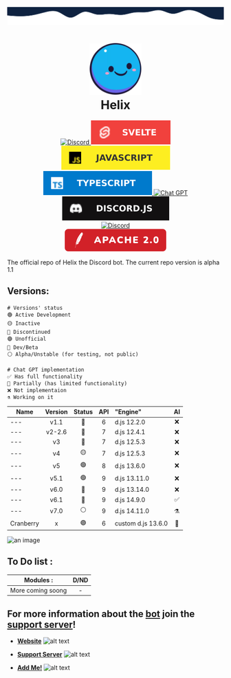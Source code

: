 <img src="./src/db/assets/branding/wave-top4.svg" alt="just some waves">

<h1 align="center">
    <img src="src/db/assets/branding/helix.png" alt="Helix" width="120px" />
    <br />
    <b>Helix</b>
</h1>

<div align="center">
    <a href="https://discord.gg/GampaCt/">
        <img src="https://img.shields.io/badge/Discord-%235865F2.svg?style=for-the-badge&logo=discord&logoColor=white" alt="Discord" />
    </a>
    <a href="https://svelte.dev/">
    	<img src="src/db/assets/branding/badges/svelte.svg" alt="Svelte" />
    </a>
    <a href="https://js.org/">
        <img src="src/db/assets/branding/badges/JS.svg" alt="JavaScript" />
    </a>
    <a href="https://www.typescriptlang.org/">
        <img src="src/db/assets/branding/badges/TS.svg" alt="TypeScript" />
    </a>
    <a href="https://chat.openai.com/">
    	<img src="https://img.shields.io/badge/chatGPT-74aa9c?style=for-the-badge&logo=openai&logoColor=white" alt="Chat GPT" />
    </a>
    <a href="https://discord.js.org/">
        <img src="src/db/assets/branding/badges/djs.svg" alt="Discord.JS" />
    </a>
    <br>
    <a href="https://discord.gg/GapmaCt">
    	<img src="https://dcbadge.vercel.app/api/server/GapmaCt" alt="Discord" />
    </a>
    <br>
    <a href="/LICENSE.md">
        <img src="src/db/assets/branding/badges/Apache.svg" alt="License" />
    </a>
</div>

The official repo of Helix the Discord bot.
The current repo version is alpha 1.1

## Versions:

```Legend:
# Versions' status
🟢 Active Development
🟡 Inactive
🔴 Discontinued
🟣 Unofficial
🔵 Dev/Beta
⚪ Alpha/Unstable (for testing, not public)

# Chat GPT implementation
✅ Has full functionality
🤖 Partially (has limited functionality)
❌ Not implementaion
⚗️ Working on it
```

|Name|Version|Status|API|"Engine"|AI|
| --- | :---: | :---: | :---: | :--- | :---: |
| --- | v1.1 | 🔴 | 6 | d.js 12.2.0 | ❌ |
| --- | v2-2.6 | 🔴 | 7 | d.js 12.4.1 | ❌ |
| --- | v3 | 🔴 | 7 | d.js 12.5.3 | ❌ |
| --- | v4 | 🟡 | 7 | d.js 12.5.3 | ❌ |
| --- | v5 | 🟢 | 8 | d.js 13.6.0 | ❌ |
| --- | v5.1 | 🟢 | 9 | d.js 13.11.0 | ❌ |
| --- | v6.0 | 🔵 | 9 | d.js 13.14.0 | ❌ |
| --- | v6.1 | 🔵 | 9 | d.js 14.9.0 | ✅ |
| --- | v7.0 | ⚪ | 9 | d.js 14.11.0 | ⚗️ |
| Cranberry | x | 🟣 | 6 | custom d.js 13.6.0 | 🤖 |

![an image](https://media.discordapp.net/attachments/771476325356797963/788160344522620958/helixbanner.png "HelixTheBot")

## To Do list : 
|Modules :| D/ND|
| ------------- |:-------------:| 
|More coming soong|-|

## For more information about the [bot](https://discord.com/oauth2/authorize?client_id=723697439638290482&scope=bot&permissions=481684598) join the [support server](https://discord.gg/GapmaCt)!

- **[Website](https://helix.angellabs.xyz/)** <img src="https://media.discordapp.net/attachments/850437588195999766/851617384976089138/98a55025fe82d92bb090008b0185c90b.webp" alt="alt text" width="20" height="20">    

- **[Support Server](https://discord.gg/GapmaCt)** <img src="https://media.discordapp.net/attachments/850437588195999766/851617384976089138/98a55025fe82d92bb090008b0185c90b.webp" alt="alt text" width="20" height="20">   
 
- **[Add Me!](https://discord.com/oauth2/authorize?scope=bot&client_id=723697439638290482&scope=bot&permissions=1099510967799)** <img src="https://media.discordapp.net/attachments/850437588195999766/851617384976089138/98a55025fe82d92bb090008b0185c90b.webp" alt="alt text" width="20" height="20">
